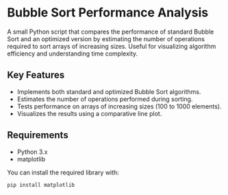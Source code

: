 # Bubble Sort Performance Analysis

A small Python script that compares the performance of standard Bubble Sort and an optimized version by estimating the number of operations required to sort arrays of increasing sizes. Useful for visualizing algorithm efficiency and understanding time complexity.

## Key Features  
- Implements both standard and optimized Bubble Sort algorithms.  
- Estimates the number of operations performed during sorting.  
- Tests performance on arrays of increasing sizes (100 to 1000 elements).  
- Visualizes the results using a comparative line plot.

## Requirements  
- Python 3.x  
- matplotlib  

You can install the required library with:
```bash  
pip install matplotlib
